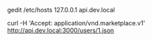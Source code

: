 gedit /etc/hosts
127.0.0.1 api.dev.local

curl -H 'Accept: application/vnd.marketplace.v1' http://api.dev.local:3000/users/1.json

